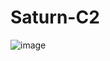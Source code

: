 # Saturn-C2

![image](https://user-images.githubusercontent.com/120246386/209477918-dce6deb5-aff7-42bf-9e6d-34d69f5a836f.png)
